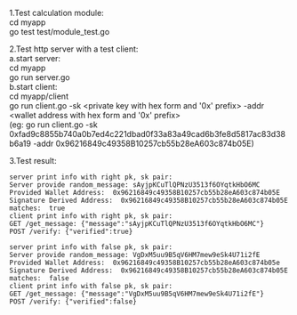 1.Test calculation module:  
  cd myapp  
  go test test/module_test.go  

2.Test http server with a test client:  
  a.start server:  
    cd myapp  
    go run server.go  
  b.start client:  
    cd myapp/client  
    go run client.go -sk <private key with hex form and '0x' prefix> -addr <wallet address with hex form and '0x' prefix>  
    (eg: go run client.go -sk 0xfad9c8855b740a0b7ed4c221dbad0f33a83a49cad6b3fe8d5817ac83d38b6a19 -addr 0x96216849c49358B10257cb55b28eA603c874b05E)  
      
3.Test result:  

    server print info with right pk, sk pair:  
    Server provide random_message: sAyjpKCuTlQPNzU3513f6OYqtkHbO6MC  
    Provided Wallet Address:  0x96216849c49358B10257cb55b28eA603c874b05E  
    Signature Derived Address:  0x96216849c49358B10257cb55b28eA603c874b05E  
    matches:  true  
    client print info with right pk, sk pair:  
    GET /get_message: {"message":"sAyjpKCuTlQPNzU3513f6OYqtkHbO6MC"}  
    POST /verify: {"verified":true}  

    server print info with false pk, sk pair:  
    Server provide random_message: VgDxM5uu9B5qV6HM7mew9eSk4U71i2fE  
    Provided Wallet Address:  0x96216849c49358B10257cb55b28eA603c874b05e  
    Signature Derived Address:  0x96216849c49358B10257cb55b28eA603c874b05E  
    matches:  false  
    client print info with false pk, sk pair:  
    GET /get_message: {"message":"VgDxM5uu9B5qV6HM7mew9eSk4U71i2fE"}  
    POST /verify: {"verified":false}

    
